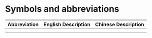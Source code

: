 # Symbols and abbreviations

| Abbreviation | English Description | Chinese Description |
| -- | -- | -- |
| | | |
| | | |